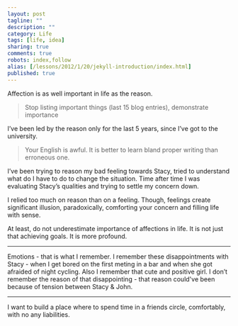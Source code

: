 ```yaml
---
layout: post
tagline: ""
description: ""
category: Life
tags: [life, idea]
sharing: true
comments: true
robots: index,follow
alias: [/lessons/2012/1/20/jekyll-introduction/index.html]
published: true
---
```


Affection is as well important in life as the reason.

> Stop listing important things (last 15 blog entries), demonstrate importance

I’ve been led by the reason only for the last 5 years, since I’ve got to the university.

> Your English is awful. It is better to learn bland proper writing than erroneous one.

I’ve been trying to reason my bad feeling towards Stacy, tried to understand what do I have to do to change the situation. Time after time I was evaluating Stacy’s qualities and trying to settle my concern down.

I relied too much on reason than on a feeling. Though, feelings create significant illusion, paradoxically, comforting your concern and filling life with sense.

At least, do not underestimate importance of affections in life. It is not just that achieving goals. It is more profound.

---

Emotions - that is what I remember. I remember these disappointments with Stacy - when I get bored on the first meting in a bar and when she got afraided of night cycling. Also I remember that cute and positive girl. I don’t remember the reason of that disappointing - that reason could've been because of tension between Stacy & John.

---

I want to build a place where to spend time in a friends circle, comfortably, with no any liabilities.